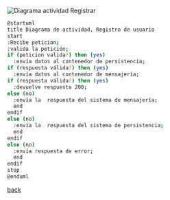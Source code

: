![Diagrama actividad Registrar](http://www.plantuml.com/plantuml/png/dP9DIaCn58NdMSKPjk2WE6m7Tk0AkeFhosczafUKtFi2BiS5E789tPXfgzZYm9z081o--vqGiZQNwjEOWgidubvbLsKKH486rwPHuWqstAbvBSTuiacgbd2Q3CiD1tqWzdGTjEHLM3P9VGf9FiB3MqzrYzadWpDnDuS_CcFsJ9i7OCdS3g-2A5uCaZ2KxCoCfI8U6wgfzM1GEVigRJ_HND0EB_ymZimcJwmT-QqmiarCZVX2RnUBLM0oOfRBPMiIN62H2QVxZ_Aj6s2EeM_T_j5q_Iu_gwuqOAsbNi-ObtrOz_FnJ_Jr3W00)

```bash
@startuml
title Diagrama de actividad, Registro de usuario
start
:Recibe peticion;
:valida la petición;
if (peticion valida?) then (yes)
  :envía datos al contenedor de persistencia;
if (respuesta válida?) then (yes)
  :envía datos al contenedor de mensajería;
if (respuesta válida?) then (yes)
  :devuelve respuesta 200;
else (no)
  :envía la  respuesta del sistema de mensajería;
  end
endif
else (no)
  :envía la  respuesta del sistema de persistencia;
  end
endif
else (no)
  :envía respuesta de error;
  end
endif
stop
@enduml
```

[back](../../../../Diagramas.md)